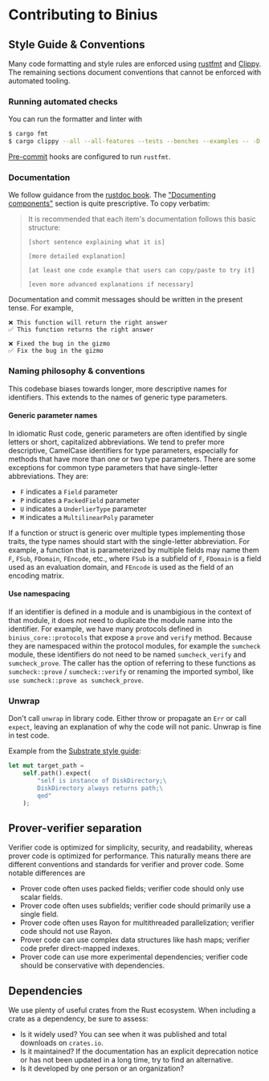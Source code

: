 # Contributing to Binius

## Style Guide & Conventions

Many code formatting and style rules are enforced using
[rustfmt](https://doc.rust-lang.org/book/appendix-04-useful-development-tools.html#automatic-formatting-with-rustfmt)
and [Clippy](https://doc.rust-lang.org/clippy/). The remaining sections document conventions that cannot be enforced
with automated tooling.

### Running automated checks

You can run the formatter and linter with

```bash
$ cargo fmt
$ cargo clippy --all --all-features --tests --benches --examples -- -D warnings
```

[Pre-commit](https://pre-commit.com/) hooks are configured to run `rustfmt`.

### Documentation

We follow guidance from the [rustdoc book](https://doc.rust-lang.org/rustdoc/how-to-write-documentation.html). The
["Documenting components"](https://doc.rust-lang.org/rustdoc/how-to-write-documentation.html#documenting-components)
section is quite prescriptive. To copy verbatim:

> It is recommended that each item's documentation follows this basic structure:
>
> ```
> [short sentence explaining what it is]
> 
> [more detailed explanation]
> 
> [at least one code example that users can copy/paste to try it]
> 
> [even more advanced explanations if necessary]
> ```

Documentation and commit messages should be written in the present tense. For example,

```
❌ This function will return the right answer
✅ This function returns the right answer

❌ Fixed the bug in the gizmo
✅ Fix the bug in the gizmo
```

### Naming philosophy & conventions

This codebase biases towards longer, more descriptive names for identifiers. This extends to the names of generic type
parameters.

#### Generic parameter names

In idiomatic Rust code, generic parameters are often identified by single letters or short, capitalized abbreviations.
We tend to prefer more descriptive, CamelCase identifiers for type parameters, especially for methods that have more
than one or two type parameters. There are some exceptions for common type parameters that have single-letter
abbreviations. They are:

* `F` indicates a `Field` parameter
* `P` indicates a `PackedField` parameter
* `U` indicates a `UnderlierType` parameter
* `M` indicates a `MultilinearPoly` parameter

If a function or struct is generic over multiple types implementing those traits, the type names should start with the
single-letter abbreviation. For example, a function that is parameterized by multiple fields may name them
`F`, `FSub`, `FDomain`, `FEncode`, etc., where `FSub` is a subfield of `F`, `FDomain` is a field used as an evaluation
domain, and `FEncode` is used as the field of an encoding matrix.

#### Use namespacing

If an identifier is defined in a module and is unambigious in the context of that module, it does _not_ need to
duplicate the module name into the identifier. For example, we have many protocols defined in `binius_core::protocols`
that expose a `prove` and `verify` method. Because they are namespaced within the protocol modules, for example the
`sumcheck` module, these identifiers do not need to be named `sumcheck_verify` and `sumcheck_prove`. The caller has the
option of referring to these functions as `sumcheck::prove` / `sumcheck::verify` or renaming the imported symbol, like
`use sumcheck::prove as sumcheck_prove`.

### Unwrap

Don't call `unwrap` in library code. Either throw or propagate an `Err` or call `expect`, leaving an explanation of why
the code will not panic. Unwrap is fine in test code.

Example from the [Substrate style guide](https://github.com/paritytech/substrate/blob/master/docs/STYLE_GUIDE.md#style):

```rust
let mut target_path =
	self.path().expect(
		"self is instance of DiskDirectory;\
		DiskDirectory always returns path;\
		qed"
	);
```

## Prover-verifier separation

Verifier code is optimized for simplicity, security, and readability, whereas prover code is optimized for performance.
This naturally means there are different conventions and standards for verifier and prover code. Some notable
differences are

* Prover code often uses packed fields; verifier code should only use scalar fields.
* Prover code often uses subfields; verifier code should primarily use a single field.
* Prover code often uses Rayon for multithreaded parallelization; verifier code should not use Rayon.
* Prover code can use complex data structures like hash maps; verifier code prefer direct-mapped indexes.
* Prover code can use more experimental dependencies; verifier code should be conservative with dependencies.

## Dependencies

We use plenty of useful crates from the Rust ecosystem. When including a crate as a dependency, be sure to assess:

* Is it widely used? You can see when it was published and total downloads on `crates.io`.
* Is it maintained? If the documentation has an explicit deprecation notice or has not been updated in a long time, try
  to find an alternative.
* Is it developed by one person or an organization?
